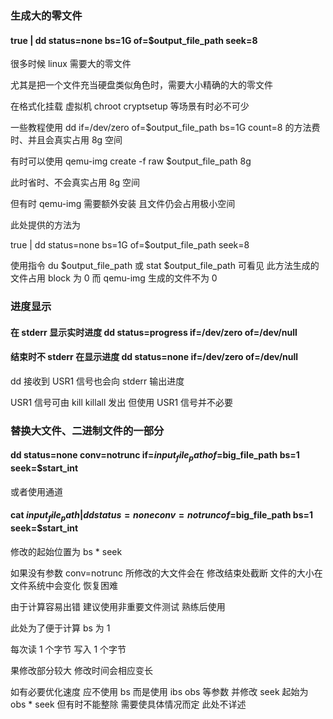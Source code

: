 ### 生成大的零文件

#### true | dd status=none bs=1G of=$output_file_path seek=8

很多时候 linux 需要大的零文件

尤其是把一个文件充当硬盘类似角色时，需要大小精确的大的零文件

在格式化挂载 虚拟机 chroot cryptsetup 等场景有时必不可少

一些教程使用 dd if=/dev/zero of=$output_file_path bs=1G count=8 的方法费时、并且会真实占用 8g 空间

有时可以使用 qemu-img create -f raw $output_file_path 8g

此时省时、不会真实占用 8g 空间

但有时 qemu-img 需要额外安装 且文件仍会占用极小空间

此处提供的方法为

true | dd status=none bs=1G of=$output_file_path seek=8

使用指令 du $output_file_path 或 stat $output_file_path 可看见 此方法生成的文件占用 block 为 0 而 qemu-img 生成的文件不为 0

### 进度显示

#### 在 stderr 显示实时进度 dd status=progress if=/dev/zero of=/dev/null
#### 结束时不 stderr 在显示进度 dd status=none if=/dev/zero of=/dev/null

dd 接收到 USR1 信号也会向 stderr 输出进度

USR1 信号可由 kill killall 发出 但使用 USR1 信号并不必要

### 替换大文件、二进制文件的一部分

#### dd status=none conv=notrunc if=$input_file_path of=$big_file_path bs=1 seek=$start_int

或者使用通道

#### cat $input_file_path | dd status=none conv=notrunc of=$big_file_path bs=1 seek=$start_int

修改的起始位置为 bs * seek

如果没有参数 conv=notrunc 所修改的大文件会在 修改结束处截断 文件的大小在文件系统中会变化 恢复困难

由于计算容易出错 建议使用非重要文件测试 熟练后使用

此处为了便于计算 bs 为 1

每次读 1 个字节 写入 1 个字节

果修改部分较大 修改时间会相应变长

如有必要优化速度 应不使用 bs 而是使用 ibs obs 等参数 并修改 seek 起始为 obs * seek 但有时不能整除 需要使具体情况而定 此处不详述

